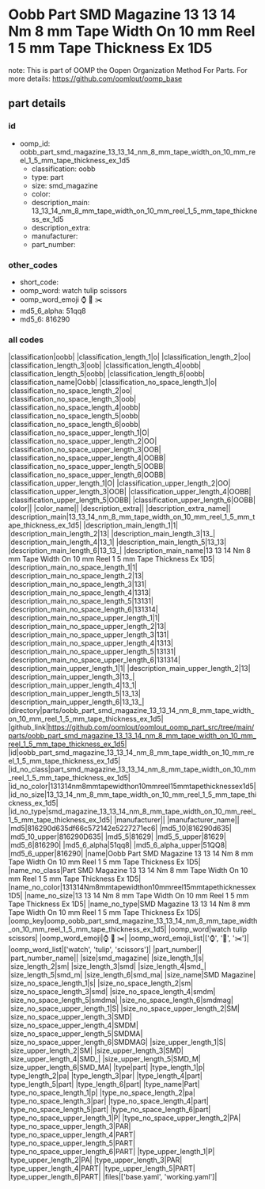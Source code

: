 # Oobb Part SMD Magazine 13 13 14 Nm 8 mm Tape Width On 10 mm Reel 1 5 mm Tape Thickness Ex 1D5  

note: This is part of OOMP the Oopen Organization Method For Parts. For more details: https://github.com/oomlout/oomp_base

##  part details





### id
* oomp_id: oobb_part_smd_magazine_13_13_14_nm_8_mm_tape_width_on_10_mm_reel_1_5_mm_tape_thickness_ex_1d5
  * classification: oobb
  * type: part
  * size: smd_magazine
  * color: 
  * description_main: 13_13_14_nm_8_mm_tape_width_on_10_mm_reel_1_5_mm_tape_thickness_ex_1d5
  * description_extra: 
  * manufacturer: 
  * part_number: 

### other_codes
* short_code: 
* oomp_word: watch tulip scissors
* oomp_word_emoji :watch: :tulip: :scissors:
* md5_6_alpha: 51qq8
* md5_6: 816290

### all codes 
|classification|oobb|
|classification_length_1|o|
|classification_length_2|oo|
|classification_length_3|oob|
|classification_length_4|oobb|
|classification_length_5|oobb|
|classification_length_6|oobb|
|classification_name|Oobb|
|classification_no_space_length_1|o|
|classification_no_space_length_2|oo|
|classification_no_space_length_3|oob|
|classification_no_space_length_4|oobb|
|classification_no_space_length_5|oobb|
|classification_no_space_length_6|oobb|
|classification_no_space_upper_length_1|O|
|classification_no_space_upper_length_2|OO|
|classification_no_space_upper_length_3|OOB|
|classification_no_space_upper_length_4|OOBB|
|classification_no_space_upper_length_5|OOBB|
|classification_no_space_upper_length_6|OOBB|
|classification_upper_length_1|O|
|classification_upper_length_2|OO|
|classification_upper_length_3|OOB|
|classification_upper_length_4|OOBB|
|classification_upper_length_5|OOBB|
|classification_upper_length_6|OOBB|
|color||
|color_name||
|description_extra||
|description_extra_name||
|description_main|13_13_14_nm_8_mm_tape_width_on_10_mm_reel_1_5_mm_tape_thickness_ex_1d5|
|description_main_length_1|1|
|description_main_length_2|13|
|description_main_length_3|13_|
|description_main_length_4|13_1|
|description_main_length_5|13_13|
|description_main_length_6|13_13_|
|description_main_name|13 13 14 Nm 8 mm Tape Width On 10 mm Reel 1 5 mm Tape Thickness Ex 1D5|
|description_main_no_space_length_1|1|
|description_main_no_space_length_2|13|
|description_main_no_space_length_3|131|
|description_main_no_space_length_4|1313|
|description_main_no_space_length_5|13131|
|description_main_no_space_length_6|131314|
|description_main_no_space_upper_length_1|1|
|description_main_no_space_upper_length_2|13|
|description_main_no_space_upper_length_3|131|
|description_main_no_space_upper_length_4|1313|
|description_main_no_space_upper_length_5|13131|
|description_main_no_space_upper_length_6|131314|
|description_main_upper_length_1|1|
|description_main_upper_length_2|13|
|description_main_upper_length_3|13_|
|description_main_upper_length_4|13_1|
|description_main_upper_length_5|13_13|
|description_main_upper_length_6|13_13_|
|directory|parts/oobb_part_smd_magazine_13_13_14_nm_8_mm_tape_width_on_10_mm_reel_1_5_mm_tape_thickness_ex_1d5|
|github_link|https://github.com/oomlout/oomlout_oomp_part_src/tree/main/parts/oobb_part_smd_magazine_13_13_14_nm_8_mm_tape_width_on_10_mm_reel_1_5_mm_tape_thickness_ex_1d5|
|id|oobb_part_smd_magazine_13_13_14_nm_8_mm_tape_width_on_10_mm_reel_1_5_mm_tape_thickness_ex_1d5|
|id_no_class|part_smd_magazine_13_13_14_nm_8_mm_tape_width_on_10_mm_reel_1_5_mm_tape_thickness_ex_1d5|
|id_no_color|131314nm8mmtapewidthon10mmreel15mmtapethicknessex1d5|
|id_no_size|13_13_14_nm_8_mm_tape_width_on_10_mm_reel_1_5_mm_tape_thickness_ex_1d5|
|id_no_type|smd_magazine_13_13_14_nm_8_mm_tape_width_on_10_mm_reel_1_5_mm_tape_thickness_ex_1d5|
|manufacturer||
|manufacturer_name||
|md5|816290d635df66c572142e5227271ec6|
|md5_10|816290d635|
|md5_10_upper|816290D635|
|md5_5|81629|
|md5_5_upper|81629|
|md5_6|816290|
|md5_6_alpha|51qq8|
|md5_6_alpha_upper|51QQ8|
|md5_6_upper|816290|
|name|Oobb Part SMD Magazine 13 13 14 Nm 8 mm Tape Width On 10 mm Reel 1 5 mm Tape Thickness Ex 1D5|
|name_no_class|Part SMD Magazine 13 13 14 Nm 8 mm Tape Width On 10 mm Reel 1 5 mm Tape Thickness Ex 1D5|
|name_no_color|131314Nm8mmtapewidthon10mmreel15mmtapethicknessex1D5|
|name_no_size|13 13 14 Nm 8 mm Tape Width On 10 mm Reel 1 5 mm Tape Thickness Ex 1D5|
|name_no_type|SMD Magazine 13 13 14 Nm 8 mm Tape Width On 10 mm Reel 1 5 mm Tape Thickness Ex 1D5|
|oomp_key|oomp_oobb_part_smd_magazine_13_13_14_nm_8_mm_tape_width_on_10_mm_reel_1_5_mm_tape_thickness_ex_1d5|
|oomp_word|watch tulip scissors|
|oomp_word_emoji|:watch: :tulip: :scissors:|
|oomp_word_emoji_list|[':watch:', ':tulip:', ':scissors:']|
|oomp_word_list|['watch', 'tulip', 'scissors']|
|part_number||
|part_number_name||
|size|smd_magazine|
|size_length_1|s|
|size_length_2|sm|
|size_length_3|smd|
|size_length_4|smd_|
|size_length_5|smd_m|
|size_length_6|smd_ma|
|size_name|SMD Magazine|
|size_no_space_length_1|s|
|size_no_space_length_2|sm|
|size_no_space_length_3|smd|
|size_no_space_length_4|smdm|
|size_no_space_length_5|smdma|
|size_no_space_length_6|smdmag|
|size_no_space_upper_length_1|S|
|size_no_space_upper_length_2|SM|
|size_no_space_upper_length_3|SMD|
|size_no_space_upper_length_4|SMDM|
|size_no_space_upper_length_5|SMDMA|
|size_no_space_upper_length_6|SMDMAG|
|size_upper_length_1|S|
|size_upper_length_2|SM|
|size_upper_length_3|SMD|
|size_upper_length_4|SMD_|
|size_upper_length_5|SMD_M|
|size_upper_length_6|SMD_MA|
|type|part|
|type_length_1|p|
|type_length_2|pa|
|type_length_3|par|
|type_length_4|part|
|type_length_5|part|
|type_length_6|part|
|type_name|Part|
|type_no_space_length_1|p|
|type_no_space_length_2|pa|
|type_no_space_length_3|par|
|type_no_space_length_4|part|
|type_no_space_length_5|part|
|type_no_space_length_6|part|
|type_no_space_upper_length_1|P|
|type_no_space_upper_length_2|PA|
|type_no_space_upper_length_3|PAR|
|type_no_space_upper_length_4|PART|
|type_no_space_upper_length_5|PART|
|type_no_space_upper_length_6|PART|
|type_upper_length_1|P|
|type_upper_length_2|PA|
|type_upper_length_3|PAR|
|type_upper_length_4|PART|
|type_upper_length_5|PART|
|type_upper_length_6|PART|
|files|['base.yaml', 'working.yaml']|
